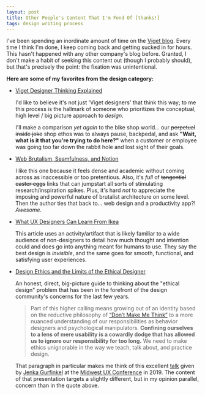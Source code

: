 ```yaml
---
layout: post
title: Other People's Content That I'm Fond Of [thanks!]
tags: design writing process
---
```


I've been spending an inordinate amount of time on the [Viget blog](https://www.viget.com/articles/). Every time I think I'm done, I keep coming back and getting sucked in for hours. This hasn't happened with any other company's blog before. Granted, I don't make a habit of seeking this content out (though I probably should), but that's precisely the point: the fixation was unintentional.

**Here are some of my favorites from the design category:**
- [Viget Designer Thinking Explained](https://www.viget.com/articles/designers-surprising-behavior-explained/)

  I'd like to believe it's not just 'Viget designers' that think this way; to me this process is the hallmark of someone who prioritizes the conceptual, high level / big picture approach to _design_.

  I'll make a comparison _yet again_ to the bike shop world... our ~~perpetual inside joke~~ shop ethos was to always pause, backpedal, and ask **"Wait, what is it that you're trying to do here?"** when a customer or employee was going too far down the rabbit hole and lost sight of their goals.

- [Web Brutalism, Seamfulness, and Notion](https://www.viget.com/articles/web-brutalism-seamfulness-and-notion/)

  I like this one because it feels dense and academic without coming across as inaccessible or too pretentious. Also, it's _full_ of ~~tangential easter eggs~~ links that can jumpstart all sorts of stimulating research/inspiration spikes. Plus, it's hard _not_ to appreciate the imposing and powerful nature of brutalist architecture on some level. Then the author ties that back to... web design and a productivity app?! _Awesome._

- [What UX Designers Can Learn From Ikea](https://www.viget.com/articles/what-ux-designers-can-learn-from-ikea/)

  This article uses an activity/artifact that is likely familiar to a wide audience of non-designers to detail how much thought and intention could and does go into anything meant for humans to use. They say the best design is _invisible_, and the same goes for smooth, functional, and satisfying user experiences.

- [Design Ethics and the Limits of the Ethical Designer](https://www.viget.com/articles/design-ethics-and-the-limits-of-the-ethical-designer/)

  An honest, direct, big-picture guide to thinking about the "ethical design" problem that has been in the forefront of the design community's concerns for the last few years.

  > Part of this higher calling means growing out of an identity based on the reductive philosophy of [“Don’t Make Me Think”](https://en.wikipedia.org/wiki/Don%27t_Make_Me_Think) to a more nuanced understanding of our responsibilities as behavior designers and psychological manipulators. **Confining ourselves to a lens of mere usability is a cowardly dodge that has allowed us to ignore our responsibility for too long.** We need to make ethics unignorable in the way we teach, talk about, and practice design.

  That paragraph in particular makes me think of this excellent [talk](https://vimeo.com/3693227360) given by [Jenka Gurfinkel](https://www.socialcreature.com/) at the [Midwest UX Conference](https://2019.midwestuxconference.com/) in 2019. The content of that presentation targets a slightly different, but in my opinion parallel, concern than in the quote above.
